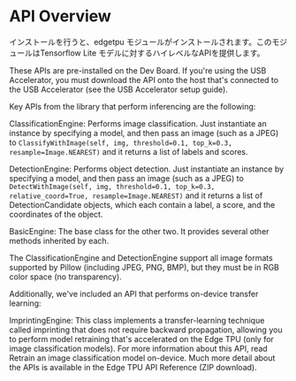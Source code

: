 # API Overview
インストールを行うと、edgetpu モジュールがインストールされます。このモジュールはTensorflow Lite モデルに対するハイレベルなAPIを提供します。



These APIs are pre-installed on the Dev Board. If you're using the USB Accelerator, you must download the API onto the host that's connected to the USB Accelerator (see the USB Accelerator setup guide).

Key APIs from the library that perform inferencing are the following:

ClassificationEngine:
Performs image classification. Just instantiate an instance by specifying a model, and then pass an image (such as a JPEG) to `ClassifyWithImage(self, img, threshold=0.1, top_k=0.3, resample=Image.NEAREST)`
and it returns a list of labels and scores.

DetectionEngine:
Performs object detection. Just instantiate an instance by specifying a model, and then pass an image (such as a JPEG) to
`DetectWithImage(self, img, threshold=0.1, top_k=0.3, relative_coord=True, resample=Image.NEAREST)`
and it returns a list of DetectionCandidate objects, which each contain a label, a score, and the coordinates of the object.

BasicEngine:
The base class for the other two. It provides several other methods inherited by each.

The ClassificationEngine and DetectionEngine support all image formats supported by Pillow (including JPEG, PNG, BMP), but they must be in RGB color space (no transparency).

Additionally, we've included an API that performs on-device transfer learning:

ImprintingEngine:
This class implements a transfer-learning technique called imprinting that does not require backward propagation, allowing you to perform model retraining that's accelerated on the Edge TPU (only for image classification models). For more information about this API, read Retrain an image classification model on-device.
Much more detail about the APIs is available in the Edge TPU API Reference (ZIP download).

